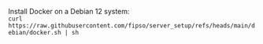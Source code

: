 Install Docker on a Debian 12 system:  
`curl https://raw.githubusercontent.com/fipso/server_setup/refs/heads/main/debian/docker.sh | sh`
